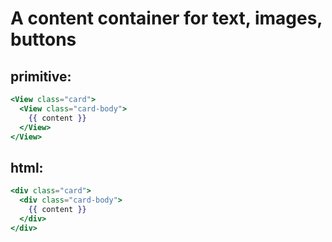 # A content container for text, images, buttons


## primitive:
```handlebars
<View class="card">
  <View class="card-body">
    {{ content }}
  </View>
</View>
```


## html:
```handlebars
<div class="card">
  <div class="card-body">
    {{ content }}
  </div>
</div>
```
